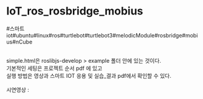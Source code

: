 # IoT_ros_rosbridge_mobius
#스마트iot#ubuntu#linux#ros#turtlebot#turtlebot3#melodicModule#rosbridge#mobius#nCube

<br />
simple.html은 roslibjs-develop > example 폴더 안에 있는 것이다. <br />
기본적인 세팅은 프로젝트 순서 pdf 에 있고<br />
실행 방법은 영상과 스마트 IOT 응용 및 실습_결과 pdf에서 확인할 수 있다.<br />

<br/>
시연영상 : <br />

